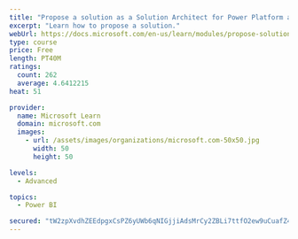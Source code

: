 ```yaml
---
title: "Propose a solution as a Solution Architect for Power Platform and Dynamics 365"
excerpt: "Learn how to propose a solution."
webUrl: https://docs.microsoft.com/en-us/learn/modules/propose-solution/
type: course
price: Free
length: PT40M
ratings:
  count: 262
  average: 4.6412215
heat: 51

provider:
  name: Microsoft Learn
  domain: microsoft.com
  images:
    - url: /assets/images/organizations/microsoft.com-50x50.jpg
      width: 50
      height: 50

levels:
  - Advanced

topics:
  - Power BI

secured: "tW2zpXvdhZEEdpgxCsPZ6yUWb6qNIGjjiAdsMrCy2ZBLi7ttfO2ew9uCuafZ4ZP8Wo6dGAWeii2BF/BGOPYpE67bkBfUmMWh9BekcF41ULZdzGha/eqAXolvpnQ6B42rRVX/cKaK+lfU+nPtebNuG9CeWHM/Grm7fZoFSGrZnNX0TwT4v8acyxCz14Pgi2/e3u4QqAfcPN8PN3aCOPVgr4HGD4l6eGsZADXnzpRJjd1yj/845f67YKx0Wyn1WBnohMpknVrASVA+XVq6VQPScw9h0msqRvrU8oyuJmsKryVeqDPhxj1ON/CXTqDXtgKvzJZAyxdcWSUKYaFVP/sEcwCT6Y/EitakOP23uTRRDXtBuWTd3E8EyE3tLaMzTZfoRbnMCicww523Oq+Wzgs8WA==;0DIbJWNCwFSByJRicpX+Qg=="
---
```



